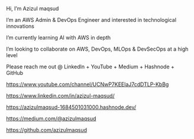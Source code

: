 Hi, I’m Azizul maqsud

I’m an AWS Admin & DevOps Engineer and interested in technological innovations

I’m currently learning AI with AWS in depth

I’m looking to collaborate on AWS, DevOps, MLOps & DevSecOps at a high level



Please reach me out @ LinkedIn + YouTube + Medium + Hashnode + GitHub

https://www.youtube.com/channel/UCNwP7KEElaJ7cdDTLP-KbBg

https://www.linkedin.com/in/azizul-maqsud/

https://azizulmaqsud-1684501031000.hashnode.dev/

https://medium.com/@azizulmaqsud

https://github.com/azizulmaqsud



